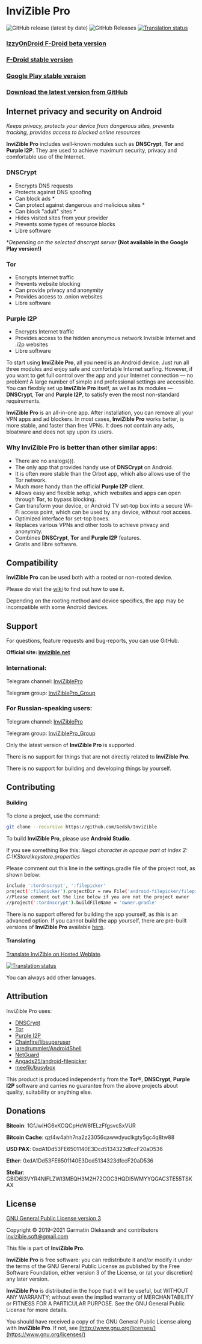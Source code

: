 # InviZible Pro

![GitHub release (latest by date)](https://img.shields.io/github/v/release/gedsh/invizible?style=plastic)
![GitHub Releases](https://img.shields.io/github/downloads/gedsh/invizible/latest/total?color=blue&style=plastic)
[![Translation status](https://hosted.weblate.org/widgets/invizible/-/invizible/svg-badge.svg)](https://hosted.weblate.org/engage/invizible/?utm_source=widget)

### [IzzyOnDroid F-Droid beta version](https://apt.izzysoft.de/fdroid/index/apk/pan.alexander.tordnscrypt)

### [F-Droid stable version](https://f-droid.org/packages/pan.alexander.tordnscrypt.stable/)

### [Google Play stable version](https://play.google.com/store/apps/details?id=pan.alexander.tordnscrypt.gp)

### [Download the latest version from GitHub](https://github.com/Gedsh/InviZible/releases/latest)

## Internet privacy and security on Android

*Keeps privacy, protects your device from dangerous sites, prevents tracking, provides access to blocked online resources*

**InviZible Pro** includes well-known modules such as **DNSCrypt**, **Tor** and **Purple I2P**.
They are used to achieve maximum security, privacy and comfortable use of the Internet.

### DNSCrypt
* Encrypts DNS requests
* Protects against DNS spoofing
* Can block ads *
* Can protect against dangerous and malicious sites *
* Can block "adult" sites *
* Hides visited sites from your provider
* Prevents some types of resource blocks
* Libre software

**Depending on the selected dnscrypt server*
**(Not available in the Google Play version!)**

### Tor
* Encrypts Internet traffic
* Prevents website blocking
* Can provide privacy and anonymity
* Provides access to .onion websites
* Libre software

### Purple I2P
* Encrypts Internet traffic
* Provides access to the hidden anonymous network Invisible Internet and .i2p websites
* Libre software

To start using **InviZible Pro**, all you need is an Android device.
Just run all three modules and enjoy safe and comfortable Internet surfing.
However, if you want to get full control over the app and your Internet connection — no problem!
A large number of simple and professional settings are accessible.
You can flexibly set up **InviZible Pro** itself, as well as its modules — **DNSCrypt**,
**Tor** and **Purple I2P**, to satisfy even the most non-standard requirements.

**InviZible Pro** is an all-in-one app.
 After installation, you can remove all your VPN apps and ad blockers.
 In most cases, **InviZible Pro** works better, is more stable, and faster than free VPNs.
 It does not contain any ads, bloatware and does not spy upon its users.
 
### Why InviZible Pro is better than other similar apps:
* There are no analogs))).
* The only app that provides handy use of **DNSCrypt** on Android.
* It is often more stable than the Orbot app, which also allows use of the Tor network.
* Much more handy than the official **Purple I2P** client.
* Allows easy and flexible setup, which websites and apps can open through **Tor**,
 to bypass blocking.
* Can transform your device, or Android TV set-top box into a secure Wi-Fi access point,
 which can be used by any device, without root access.
* Optimized interface for set-top boxes.
* Replaces various VPNs and other tools to achieve privacy and anonymity.
* Combines **DNSCrypt**, **Tor** and **Purple I2P** features.
* Gratis and libre software.

## Compatibility

**InviZible Pro** can be used both with a rooted or non-rooted device.

Please do visit the [wiki](https://github.com/Gedsh/InviZible/wiki) to find out how to use it.

Depending on the rooting method and device specifics, the app may be incompatible with some Android devices.

## Support

For questions, feature requests and bug-reports, you can use GitHub.

**Official site: [invizible.net](https://invizible.net)**

### International:
 
Telegram channel: [InviZiblePro](https://t.me/InviZiblePro)

Telegram group: [InviZiblePro_Group](https://t.me/InviZiblePro_Group)

### For Russian-speaking users:

Telegram channel: [InviZiblePro](https://t.me/InviZibleProRus)

Telegram group: [InviZiblePro_Group](https://t.me/InviZibleProRus_Group)

Only the latest version of **InviZible Pro** is supported.

There is no support for things that are not directly related to **InviZible Pro**.

There is no support for building and developing things by yourself.

## Contributing

#### Building
To clone a project, use the command:
```bash
git clone --recursive https://github.com/Gedsh/InviZible
```

To build **InviZible Pro**, please use **Android Studio**.

If you see something like this:
_Illegal character in opaque part at index 2: C:\KStore\keystore.properties_

Please comment out this line in the settings.gradle file of the project root, as shown below:

```bash
include ':tordnscrypt', ':filepicker'
project(':filepicker').projectDir = new File('android-filepicker/filepicker')
//Please comment out the line below if you are not the project owner
//project(':tordnscrypt').buildFileName = 'owner.gradle'
```

There is no support offered for building the app yourself, as this is an advanced option.
If you cannot build the app yourself, there are pre-built versions of **InviZible Pro** available [here](https://github.com/Gedsh/InviZible/releases/latest).

#### Translating

[Translate InviZible on Hosted Weblate](https://hosted.weblate.org/engage/invizible/).

[![Translation status](https://hosted.weblate.org/widgets/invizible/-/multi-auto.svg)](https://hosted.weblate.org/engage/invizible/?utm_source=widget)

You can always add other lanuages.

## Attribution

InviZible Pro uses:

* [DNSCrypt](https://github.com/jedisct1/dnscrypt-proxy)
* [Tor](https://www.torproject.org/)
* [Purple I2P](https://github.com/PurpleI2P/i2pd)
* [Chainfire/libsuperuser](https://github.com/Chainfire/libsuperuser)
* [jaredrummler/AndroidShell](https://github.com/jaredrummler/AndroidShell)
* [NetGuard](https://github.com/M66B/NetGuard)
* [Angads25/android-filepicker](https://github.com/Angads25/android-filepicker)
* [meefik/busybox](https://github.com/meefik/busybox)

This product is produced independently from the **Tor®**, **DNSCrypt**, **Purple I2P** software 
and carries no guarantee from the above projects about quality, suitability or anything else.

## Donations

**Bitcoin**: 1GfJwiHG6xKCQCpHeW6fELzFfgsvcSxVUR

**Bitcoin Cache**: qzl4w4ahh7na2z23056qawwdyuclkgty5gc4q8tw88

**USD PAX**: 0xdA1Dd53FE6501140E3Dcd5134323dfccF20aD536

**Ether**: 0xdA1Dd53FE6501140E3Dcd5134323dfccF20aD536

**Stellar**: GBID6I3VYR4NIFLZWI3MEQH3M2H72COC3HQDI5WMYYQGAC3TE55TSKAX

## License

[GNU General Public License version 3](https://www.gnu.org/licenses/gpl-3.0.txt)

Copyright © 2019–2021 Garmatin Oleksandr and contributors
invizible.soft@gmail.com

This file is part of **InviZible Pro**.

**InviZible Pro** is free software: you can redistribute it and/or modify it under the terms of the GNU General Public License as published by the Free Software Foundation, either version 3 of the License, or (at your discretion) any later version.

**InviZible Pro** is distributed in the hope that it will be useful, but WITHOUT ANY WARRANTY; without even the implied warranty of MERCHANTABILITY or FITNESS FOR A PARTICULAR PURPOSE. See the GNU General Public License for more details.

You should have received a copy of the GNU General Public License along with **InviZible Pro**. If not, see [http://www.gnu.org/licenses/](https://www.gnu.org/licenses/)
